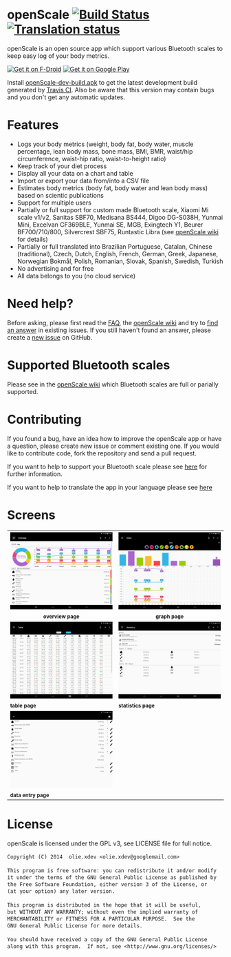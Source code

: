 openScale [![Build Status](https://travis-ci.org/oliexdev/openScale.svg?branch=master)](
https://travis-ci.org/oliexdev/openScale)
[![Translation status](https://hosted.weblate.org/widgets/openscale/-/strings/svg-badge.svg)](https://hosted.weblate.org/engage/openscale/?utm_source=widget)
=========

openScale is an open source app which support various Bluetooth scales to keep easy log of your body metrics.

<a href="https://f-droid.org/repository/browse/?fdid=com.health.openscale" target="_blank">
<img src="https://f-droid.org/badge/get-it-on.png" alt="Get it on F-Droid" height="80"/></a>
<a href="https://play.google.com/store/apps/details?id=com.health.openscale" target="_blank">
<img src="https://play.google.com/intl/en_us/badges/images/generic/en-play-badge.png" alt="Get it on Google Play" height="80"/></a>

Install [openScale-dev-build.apk](https://github.com/oliexdev/openScale/releases/tag/travis-dev-build) to get the latest development build generated by [Travis CI](https://travis-ci.org/). Also be aware that this version may contain bugs and you don't get any automatic updates.

# Features

- Logs your body metrics (weight, body fat, body water, muscle percentage, lean body mass, bone mass, BMI, BMR, waist/hip circumference, waist-hip ratio, waist-to-height ratio)
- Keep track of your diet process
- Display all your data on a chart and table 
- Import or export your data from/into a CSV file
- Estimates body metrics (body fat, body water and lean body mass) based on scientic publications
- Support for multiple users
- Partially or full support for custom made Bluetooth scale, Xiaomi Mi scale v1/v2, Sanitas SBF70, Medisana BS444, Digoo DG-S038H, Yunmai Mini, Excelvan CF369BLE, Yunmai SE, MGB, Exingtech Y1, Beurer BF700/710/800, Silvercrest SBF75, Runtastic Libra (see [openScale wiki](https://github.com/oliexdev/openScale/wiki/Supported-scales-in-openScale) for details)
- Partially or full translated into Brazilian Portuguese, Catalan, Chinese (traditional), Czech, Dutch, English, French, German, Greek, Japanese, Norwegian Bokmål, Polish, Romanian, Slovak, Spanish, Swedish, Turkish
- No advertising and for free
- All data belongs to you (no cloud service)

# Need help?

Before asking, please first read the [FAQ](https://github.com/oliexdev/openScale/wiki/Frequently-Asked-Questions-(FAQ)), the [openScale wiki](https://github.com/oliexdev/openScale/wiki) and try to [find an answer](https://github.com/oliexdev/openScale/issues) in existing issues. If you still haven't found an answer, please create a [new issue](https://github.com/oliexdev/openScale/issues/new) on GitHub.

# Supported Bluetooth scales

Please see in the [openScale wiki](https://github.com/oliexdev/openScale/wiki/Supported-scales-in-openScale) which Bluetooth scales are full or parially supported.

# Contributing

If you found a bug, have an idea how to improve the openScale app or have a question, please create new issue or comment existing one. If you would like to contribute code, fork the repository and send a pull request.

If you want to help to support your Bluetooth scale please see [here](https://github.com/oliexdev/openScale/wiki/How-to-reverse-engineer-a-Bluetooth-4.x-scale) for further information.

If you want to help to translate the app in your language please see [here](https://github.com/oliexdev/openScale/wiki/Frequently-Asked-Questions-(FAQ)#why-is-my-language-xyz-is-missing-or-incomplete)

# Screens

<table>
  <tr>
    <th>
        <a href="doc/screens/screen_overview.png" target="_blank">
        <img src='doc/screens/screen_overview.png' width='250px' alt='image missing' /> </a> <br>
        <sub><b>overview page</b></sub>
    </th>
    <th>
        <a href="doc/screens/screen_graph.png" target="_blank">
        <img src='doc/screens/screen_graph.png' width='250px' alt='image missing' /> </a> <br>
        <sub><b>graph page</b></sub>
    </th>
  </tr>
  
  <tr>
    <td>
        <a href="doc/screens/screen_table.png" target="_blank">
        <img src='doc/screens/screen_table.png' width='250px' alt='image missing' /> </a> <br>
        <sub><b>table page</b></sub>
    </td>
    <td>
        <a href="doc/screens/screen_statistics.png" target="_blank">
        <img src='doc/screens/screen_statistics.png' width='250px' alt='image missing' /> </a> <br>
        <sub><b>statistics page</b></sub>
    </td>
  </tr>
  <tr>
    <td>
        <a href="doc/screens/screen_dataentry.png" target="_blank">
        <img src='doc/screens/screen_dataentry.png' width='250px' alt='image missing' /> </a> <br>
        <sub><b>data entry page</b></sub>
    </td>
    <td>
    <!-- empty cell -->
    </td>
  </tr>
</table>

# License

openScale is licensed under the GPL v3, see LICENSE file for full notice.

    Copyright (C) 2014  olie.xdev <olie.xdev@googlemail.com>
    
    This program is free software: you can redistribute it and/or modify
    it under the terms of the GNU General Public License as published by
    the Free Software Foundation, either version 3 of the License, or
    (at your option) any later version.

    This program is distributed in the hope that it will be useful,
    but WITHOUT ANY WARRANTY; without even the implied warranty of
    MERCHANTABILITY or FITNESS FOR A PARTICULAR PURPOSE.  See the
    GNU General Public License for more details.

    You should have received a copy of the GNU General Public License
    along with this program.  If not, see <http://www.gnu.org/licenses/>
